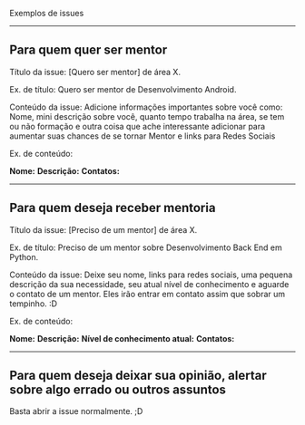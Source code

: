 Exemplos de issues

------------------------------------------------------------

## Para quem quer ser mentor

Título da issue: [Quero ser mentor] de área X.

Ex. de título: Quero ser mentor de Desenvolvimento Android.

Conteúdo da issue: Adicione informações importantes sobre você como: Nome, mini descrição sobre você, quanto tempo trabalha na área, se tem ou não formação e outra coisa que ache interessante adicionar para aumentar suas chances de se tornar Mentor e links para Redes Sociais

Ex. de conteúdo:

**Nome:**
**Descrição:**
**Contatos:**

------------------------------------------------------------

## Para quem deseja receber mentoria

Título da issue: [Preciso de um mentor] de área X.

Ex. de título: Preciso de um mentor sobre Desenvolvimento Back End em Python.

Conteúdo da issue: Deixe seu nome, links para redes sociais, uma pequena descrição da sua necessidade, seu atual nível de conhecimento e aguarde o contato de um mentor. Eles irão entrar em contato assim que sobrar um tempinho. :D

Ex. de conteúdo:

**Nome:**
**Descrição:**
**Nível de conhecimento atual:**
**Contatos:**

------------------------------------------------------------

## Para quem deseja deixar sua opinião, alertar sobre algo errado ou outros assuntos

Basta abrir a issue normalmente. ;D
